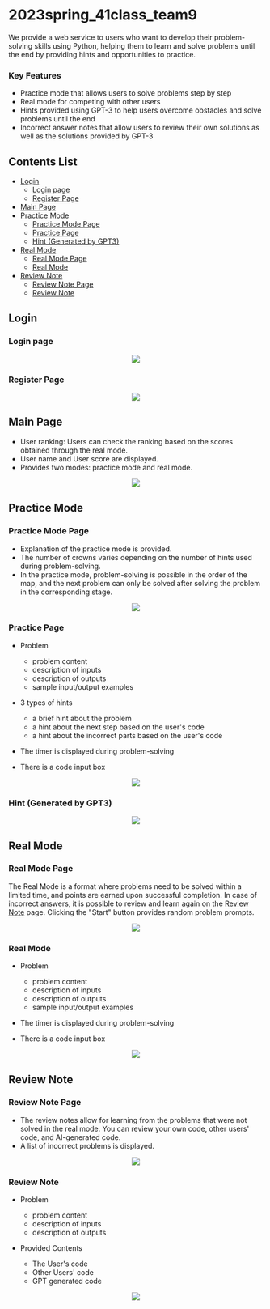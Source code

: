 # 2023spring_41class_team9
We provide a web service to users who want to develop their problem-solving skills using Python, helping them to learn and solve problems until the end by providing hints and opportunities to practice.

### Key Features
- Practice mode that allows users to solve problems step by step
- Real mode for competing with other users
- Hints provided using GPT-3 to help users overcome obstacles and solve problems until the end
- Incorrect answer notes that allow users to review their own solutions as well as the solutions provided by GPT-3

## Contents List
- [Login](#login)
  * [Login page](#login-page)
  * [Register Page](#register-page)
- [Main Page](#main-page)
- [Practice Mode](#practice-mode)
  * [Practice Mode Page](#practice-mode-page)
  * [Practice Page](#practice-page)
  * [Hint (Generated by GPT3)](#hint--generated-by-gpt3-)
- [Real Mode](#real-mode)
  * [Real Mode Page](#real-mode-page)
  * [Real Mode](#real-mode-1)
- [Review Note](#review-note)
  * [Review Note Page](#review-note-page)
  * [Review Note](#review-note-1)

## Login
### Login page
<p align="center"><img src="./examples/login.png"></p>

### Register Page
<p align="center"><img src="./examples/register.png"></p>

## Main Page
- User ranking: Users can check the ranking based on the scores obtained through the real mode.
- User name and User score are displayed.
- Provides two modes: practice mode and real mode.
<p align="center"><img src="./examples/main_page.png"></p>

## Practice Mode
### Practice Mode Page
- Explanation of the practice mode is provided.
- The number of crowns varies depending on the number of hints used during problem-solving.
- In the practice mode, problem-solving is possible in the order of the map, and the next problem can only be solved after solving the problem in the corresponding stage.
<p align="center"><img src="./examples/practice.png"></p>

### Practice Page
- Problem
  - problem content
  - description of inputs
  - description of outputs
  - sample input/output examples

- 3 types of hints
  - a brief hint about the problem
  - a hint about the next step based on the user's code
  - a hint about the incorrect parts based on the user's code

- The timer is displayed during problem-solving
- There is a code input box
<p align="center"><img src="./examples/practice_mode.png"></p>

### Hint (Generated by GPT3)
<p align="center"><img src="./examples/hint.png"></p>

## Real Mode
### Real Mode Page
The Real Mode is a format where problems need to be solved within a limited time, and points are earned upon successful completion. In case of incorrect answers, it is possible to review and learn again on the [Review Note](#review-note) page. Clicking the "Start" button provides random problem prompts.
<p align="center"><img src="./examples/real.png"></p>

### Real Mode
- Problem
  - problem content
  - description of inputs
  - description of outputs
  - sample input/output examples

- The timer is displayed during problem-solving
- There is a code input box
<p align="center"><img src="./examples/real_mode.png"></p>

## Review Note
### Review Note Page
- The review notes allow for learning from the problems that were not solved in the real mode. You can review your own code, other users' code, and AI-generated code.
- A list of incorrect problems is displayed.
<p align="center"><img src="./examples/review.png"></p>

### Review Note
- Problem
  - problem content
  - description of inputs
  - description of outputs
 
- Provided Contents
  - The User's code
  - Other Users' code
  - GPT generated code
<p align="center"><img src="./examples/review_note.png"></p>

